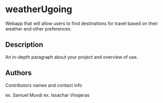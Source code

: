 # weatherUgoing

Webapp that will allow users to find destinations for travel based on their weather and other preferences.

## Description

An in-depth paragraph about your project and overview of use.

## Authors

Contributors names and contact info

ex. Samuel Muvdi
ex. Issachar Vinajeras  
